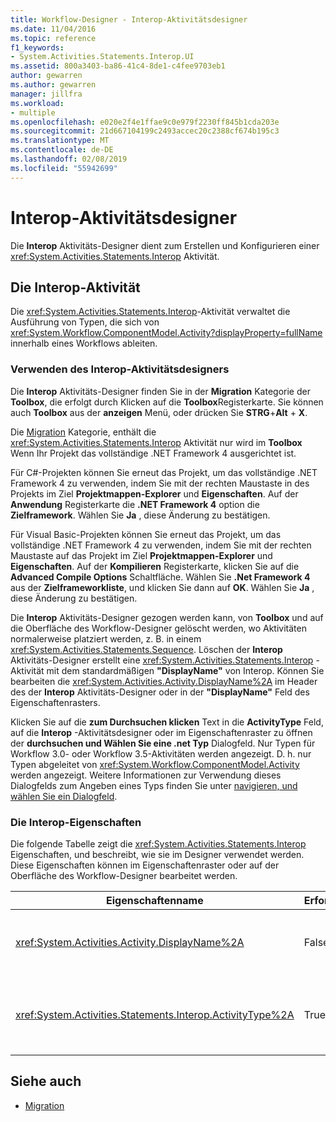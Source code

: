 ```yaml
---
title: Workflow-Designer - Interop-Aktivitätsdesigner
ms.date: 11/04/2016
ms.topic: reference
f1_keywords:
- System.Activities.Statements.Interop.UI
ms.assetid: 800a3403-ba86-41c4-8de1-c4fee9703eb1
author: gewarren
ms.author: gewarren
manager: jillfra
ms.workload:
- multiple
ms.openlocfilehash: e020e2f4e1ffae9c0e979f2230ff845b1cda203e
ms.sourcegitcommit: 21d667104199c2493accec20c2388cf674b195c3
ms.translationtype: MT
ms.contentlocale: de-DE
ms.lasthandoff: 02/08/2019
ms.locfileid: "55942699"
---
```

# <a name="interop-activity-designer"></a>Interop-Aktivitätsdesigner

Die **Interop** Aktivitäts-Designer dient zum Erstellen und Konfigurieren einer <xref:System.Activities.Statements.Interop> Aktivität.

## <a name="the-interop-activity"></a>Die Interop-Aktivität

Die <xref:System.Activities.Statements.Interop>-Aktivität verwaltet die Ausführung von Typen, die sich von <xref:System.Workflow.ComponentModel.Activity?displayProperty=fullName> innerhalb eines Workflows ableiten.

### <a name="use-the-interop-activity-designer"></a>Verwenden des Interop-Aktivitätsdesigners

Die **Interop** Aktivitäts-Designer finden Sie in der **Migration** Kategorie der **Toolbox**, die erfolgt durch Klicken auf die **Toolbox**Registerkarte. Sie können auch **Toolbox** aus der **anzeigen** Menü, oder drücken Sie **STRG**+**Alt** + **X**.

Die [Migration](../workflow-designer/migration-activity-designers.md) Kategorie, enthält die <xref:System.Activities.Statements.Interop> Aktivität nur wird im **Toolbox** Wenn Ihr Projekt das vollständige .NET Framework 4 ausgerichtet ist.

Für C#-Projekten können Sie erneut das Projekt, um das vollständige .NET Framework 4 zu verwenden, indem Sie mit der rechten Maustaste in des Projekts im Ziel **Projektmappen-Explorer** und **Eigenschaften**. Auf der **Anwendung** Registerkarte die **.NET Framework 4** option die **Zielframework**. Wählen Sie **Ja** , diese Änderung zu bestätigen.

Für Visual Basic-Projekten können Sie erneut das Projekt, um das vollständige .NET Framework 4 zu verwenden, indem Sie mit der rechten Maustaste auf das Projekt im Ziel **Projektmappen-Explorer** und **Eigenschaften**. Auf der **Kompilieren** Registerkarte, klicken Sie auf die **Advanced Compile Options** Schaltfläche. Wählen Sie **.Net Framework 4** aus der **Zielframeworkliste**, und klicken Sie dann auf **OK**. Wählen Sie **Ja** , diese Änderung zu bestätigen.

Die **Interop** Aktivitäts-Designer gezogen werden kann, von **Toolbox** und auf die Oberfläche des Workflow-Designer gelöscht werden, wo Aktivitäten normalerweise platziert werden, z. B. in einem <xref:System.Activities.Statements.Sequence>. Löschen der **Interop** Aktivitäts-Designer erstellt eine <xref:System.Activities.Statements.Interop> -Aktivität mit dem standardmäßigen **"DisplayName"** von Interop. Können Sie bearbeiten die <xref:System.Activities.Activity.DisplayName%2A> im Header des der **Interop** Aktivitäts-Designer oder in der **"DisplayName"** Feld des Eigenschaftenrasters.

Klicken Sie auf die **zum Durchsuchen klicken** Text in die **ActivityType** Feld, auf die **Interop** -Aktivitätsdesigner oder im Eigenschaftenraster zu öffnen der **durchsuchen und Wählen Sie eine .net Typ** Dialogfeld. Nur Typen für Workflow 3.0- oder Workflow 3.5-Aktivitäten werden angezeigt. D. h. nur Typen abgeleitet von <xref:System.Workflow.ComponentModel.Activity> werden angezeigt. Weitere Informationen zur Verwendung dieses Dialogfelds zum Angeben eines Typs finden Sie unter [navigieren, und wählen Sie ein Dialogfeld](../workflow-designer/browse-and-select-a-dotnet-type-dialog-box.md).

### <a name="the-interop-properties"></a>Die Interop-Eigenschaften

Die folgende Tabelle zeigt die <xref:System.Activities.Statements.Interop> Eigenschaften, und beschreibt, wie sie im Designer verwendet werden. Diese Eigenschaften können im Eigenschaftenraster oder auf der Oberfläche des Workflow-Designer bearbeitet werden.

|Eigenschaftenname|Erforderlich|Verwendung|
|-|--------------|-|
|<xref:System.Activities.Activity.DisplayName%2A>|False|Der Anzeigename der <xref:System.Activities.Statements.Interop>-Aktivität. Der Standardwert ist **Interop**. Obwohl der Anzeigename nicht erforderlich ist, wird empfohlen, einen bereitzustellen.|
|<xref:System.Activities.Statements.Interop.ActivityType%2A>|True|Gibt den Typ der in der <xref:System.Activities.Statements.Interop>-Aktivität enthaltenen Aktivität an. Der angegebene Typ muss von <xref:System.Workflow.ComponentModel.Activity> abgeleitet sein.|

## <a name="see-also"></a>Siehe auch

- [Migration](../workflow-designer/migration-activity-designers.md)